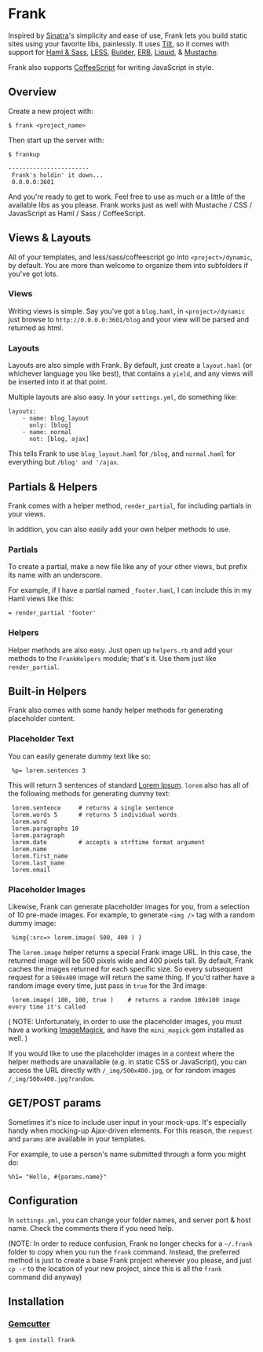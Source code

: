 Frank
=========

Inspired by [Sinatra][0]'s simplicity and ease of use, Frank lets you build
static sites using your favorite libs, painlessly. It uses [Tilt][1], so it
comes with support for [Haml & Sass][2], [LESS][10], [Builder][3], [ERB][4],
[Liquid][5], & [Mustache][6].

Frank also supports [CoffeeScript][7] for writing JavaScript in style.

Overview
--------

Create a new project with:

    $ frank <project_name>

Then start up the server with:
    
    $ frankup

    -----------------------
     Frank's holdin' it down...
     0.0.0.0:3601

And you're ready to get to work. Feel free to use as much or a little of
the available libs as you please. Frank works just as well with Mustache /
CSS / JavasScript as Haml / Sass / CoffeeScript.


Views & Layouts
-------------------------

All of your templates, and less/sass/coffeescript go into `<project>/dynamic`,
by default. You are more than welcome to organize them into subfolders if you've
got lots.

### Views

Writing views is simple. Say you've got a `blog.haml`, in `<project>/dynamic` just browse to
`http://0.0.0.0:3601/blog` and your view will be parsed and returned as html.

### Layouts

Layouts are also simple with Frank. By default, just create a `layout.haml`
(or whichever language you like best), that contains a `yield`, and any
views will be inserted into it at that point.

Multiple layouts are also easy. In your `settings.yml`, do something like:

    layouts:
        - name: blog_layout
          only: [blog]
        - name: normal
          not: [blog, ajax]
This tells Frank to use `blog_layout.haml` for `/blog`, and `normal.haml`
for everything but `/blog' and '/ajax`.


Partials & Helpers
------------------

Frank comes with a helper method, `render_partial`, for including partials
in your views.

In addition, you can also easily add your own helper methods to use.

### Partials

To create a partial, make a new file like any of your other views, but
prefix its name with an underscore.

For example, if I have a partial named `_footer.haml`, I can include this
in my Haml views like this:

    = render_partial 'footer'

### Helpers

Helper methods are also easy. Just open up `helpers.rb` and add your methods
to the `FrankHelpers` module; that's it. Use them just like `render_partial`.



Built-in Helpers
----------------

Frank also comes with some handy helper methods for generating placeholder content.

### Placeholder Text

You can easily generate dummy text like so:

     %p= lorem.sentences 3

This will return 3 sentences of standard [Lorem Ipsum][11]. `lorem` also has all of the following methods for generating dummy text:

     lorem.sentence     # returns a single sentence
     lorem.words 5      # returns 5 individual words
     lorem.word
     lorem.paragraphs 10
     lorem.paragraph
     lorem.date         # accepts a strftime format argument
     lorem.name
     lorem.first_name
     lorem.last_name
     lorem.email


### Placeholder Images

Likewise, Frank can generate placeholder images for you, from a selection of 10 pre-made images. For example, to generate `<img />` tag with a random dummy image:
     
     %img{:src=> lorem.image( 500, 400 ) }

The `lorem.image` helper returns a special Frank image URL. In this case, the returned image will be 500 pixels wide and 400 pixels tall. By default, Frank caches the images returned for each specific size. So every subsequent request for a `500x400` image will return the same thing. If you'd rather have a random image every time, just pass in `true` for the 3rd image:
     
     lorem.image( 100, 100, true )    # returns a random 100x100 image every time it's called

( NOTE: Unfortunately, in order to use the placeholder images, you must have a working [ImageMagick][12], and have the `mini_magick` gem installed as well. )

If you would like to use the placeholder images in a context where the helper methods are unavailable (e.g. in static CSS or JavaScript), you can access the URL directly with `/_img/500x400.jpg`, or for random images `/_img/500x400.jpg?random`.



GET/POST params
---------------

Sometimes it's nice to include user input in your mock-ups. It's especially
handy when mocking-up Ajax-driven elements. For this reason, the `request`
and `params` are available in your templates.

For example, to use a person's name submitted through a form you might do:

    %h1= "Hello, #{params.name}"



Configuration
-------------

In `settings.yml`, you can change your folder names, and server port & host name.
Check the comments there if you need help.

(NOTE: In order to reduce confusion, Frank no longer checks for a `~/.frank` folder to copy when you run the `frank` command. Instead, the preferred method is just to create a base Frank project wherever you please, and just `cp -r` to the location of your new project, since this is all the `frank` command did anyway)
  
Installation
------------

### [Gemcutter](http://gemcutter.org/)

    $ gem install frank


[0]: http://www.sinatrarb.com/
[1]: http://github.com/rtomayko/tilt
[2]: http://haml-lang.com/
[3]: http://builder.rubyforge.org/
[4]: http://www.ruby-doc.org/stdlib/libdoc/erb/rdoc/
[5]: http://www.liquidmarkup.org/
[6]: http://github.com/defunkt/mustache
[7]: http://jashkenas.github.com/coffee-script/
[8]: http://lesscss.org/
[9]: http://rack.rubyforge.org/
[10]: http://lesscss.org/
[11]: http://en.wikipedia.org/wiki/Lorem_ipsum
[12]: http://www.imagemagick.org/script/binary-releases.php?ImageMagick=4pg9cdfr8e6gn7aru9mtelepr3